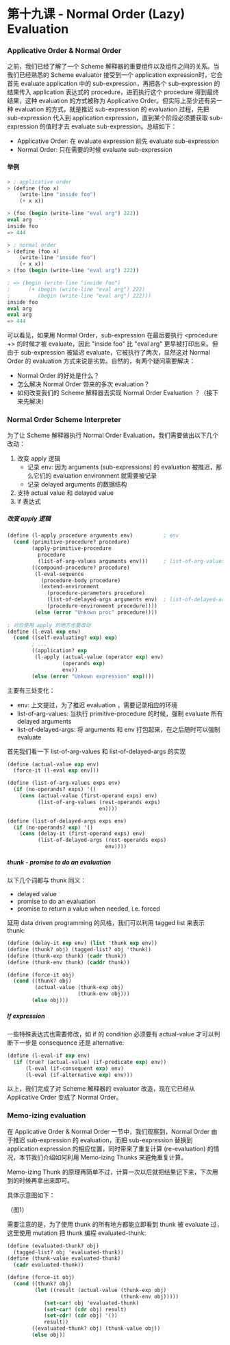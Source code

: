 # 第十九课 - Normal Order \(Lazy\) Evaluation

### Applicative Order & Normal Order

之前，我们已经了解了一个 Scheme 解释器的重要组件以及组件之间的关系。当我们已经熟悉的 Scheme evaluator 接受到一个 application expression时，它会首先 evaluate application 中的 sub-expression，再把各个 sub-expression 的结果传入 application 表达式的 procedure，进而执行这个 procedure 得到最终结果，这种 evaluation 的方式被称为 Applicative Order。但实际上至少还有另一种 evaluation 的方式，就是推迟 sub-expression 的 evaluation 过程，先把 sub-expression 代入到 application expression，直到某个阶段必须要获取 sub-expression 的值时才去 evaluate sub-expression。总结如下：

* Applicative Order: 在 evaluate expression 前先 evaluate sub-expression
* Normal Order: 只在需要的时候 evaluate sub-expression

#### 举例

```scheme
> ; applicative order
> (define (foo x)
    (write-line "inside foo")
    (+ x x))

> (foo (begin (write-line "eval arg") 222))
eval arg
inside foo
=> 444

> ; normal order
> (define (foo x)
    (write-line "inside foo")
    (+ x x))
> (foo (begin (write-line "eval arg") 222))

; => (begin (write-line "inside foo")
;      (+ (begin (write-line "eval arg") 222)
;         (begin (write-line "eval arg") 222)))
inside foo
eval arg
eval arg
=> 444
```

可以看见，如果用 Normal Order，sub-expression 在最后要执行 &lt;procedure +&gt; 的时候才被 evaluate，因此 "inside foo" 比 "eval arg" 更早被打印出来。但由于 sub-expression 被延迟 evaluate，它被执行了两次，显然这对 Normal Order 的 evaluation 方式来说是劣势。自然的，有两个疑问需要解决：

* Normal Order 的好处是什么？
* 怎么解决 Normal Order 带来的多次 evaluation？
* 如何改变我们的 Scheme 解释器去实现 Normal Order Evaluation ？（接下来先解决）

### Normal Order Scheme Interpreter

为了让 Scheme 解释器执行 Normal Order Evaluation，我们需要做出以下几个改动：

1. 改变 apply 逻辑
   * 记录 env: 因为 arguments \(sub-expressions\) 的 evaluation 被推迟，那么它们的 evaluation environment 就需要被记录
   * 记录 delayed arguments 的数据结构
2. 支持 actual value 和 delayed value
3. if 表达式

##### 改变 apply 逻辑

```scheme
(define (l-apply procedure arguments env)          ; env
  (cond (primitive-procedure? procedure)
        (apply-primitive-procedure
          procedure
          (list-of-arg-values arguments env)))     ; list-of-arg-values
        ((compound-procedure? procedure)
         (l-eval-sequence
           (procedure-body procedure)
           (extend-environment
             (procedure-parameters procedure)
             (list-of-delayed-args arguments env)  ; list-of-delayed-args
             (procedure-environment procedure))))
         (else (error "Unkown proc" procedure))))
 
; 对应使用 apply 的地方也要改动
(define (l-eval exp env)
  (cond ((self-evaluating? exp) exp)
        ; ...
        ((application? exp
         (l-apply (actual-value (operator exp) env)
                  (operands exp)
                  env))
        (else (error "Unkown expression" exp))))
```

主要有三处变化：

* env: 上文提过，为了推迟 evaluation ，需要记录相应的环境
* list-of-arg-values: 当执行 primitive-procedure 的时候，强制 evaluate 所有 delayed arguments
* list-of-delayed-args: 将 arguments 和 env 打包起来，在之后随时可以强制 evaluate

首先我们看一下 list-of-arg-values 和 list-of-delayed-args 的实现

```scheme
(define (actual-value exp env)
  (force-it (l-eval exp env)))

(define (list-of-arg-values exps env)
  (if (no-operands? exps) '()
    (cons (actual-value (first-operand exps) env)
          (list-of-arg-values (rest-operands exps)
                              en))))

(define (list-of-delayed-args exps env)
  (if (no-operands? exp) '()
    (cons (delay-it (first-operand exps) env)
          (list-of-delayed-args (rest-operands exps)
                                env))))
```

##### thunk - promise to do an evaluation

以下几个词都与 thunk 同义：

* delayed value
* promise to do an evaluation
* promise to return a value when needed, i.e. forced

延用 data driven programming 的风格，我们可以利用 tagged list 来表示 thunk:

```scheme
(define (delay-it exp env) (list 'thunk exp env))
(define (thunk? obj) (tagged-list? obj 'thunk))
(define (thunk-exp thunk) (cadr thunk))
(define (thunk-env thunk) (caddr thunk))

(define (force-it obj)
  (cond ((thunk? obj)
         (actual-value (thunk-exp obj)
                       (thunk-env obj)))
        (else obj)))
```

##### If expression

一些特殊表达式也需要修改，如 if 的 condition 必须要有 actual-value 才可以判断下一步是 consequence 还是 alternative:

```scheme
(define (l-eval-if exp env)
  (if (true? (actual-value) (if-predicate exp) env))
      (l-eval (if-consequent exp) env)
      (l-eval (if-alternative exp) env)))
```

以上，我们完成了对 Scheme 解释器的 evaluator 改造，现在它已经从 Applicative Order 变成了 Normal Order。

### Memo-izing evaluation

在 Applicative Order & Normal Order 一节中，我们观察到，Normal Order 由于推迟 sub-expression 的 evaluation，而把 sub-expression 替换到 application expression 的相应位置，同时带来了重复计算 \(re-evaluation\) 的情况，本节我们介绍如何利用 Memo-izing Thunks 来避免重复计算。

Memo-izing Thunk 的原理再简单不过，计算一次以后就把结果记下来，下次用到的时候再拿出来即可。

具体示意图如下：

（图1）

需要注意的是，为了使用 thunk 的所有地方都能立即看到 thunk 被 evaluate 过，这里使用 mutation 把 thunk 编程 evaluated-thunk:

```scheme
(define (evaluated-thunk? obj)
  (tagged-list? obj 'evaluated-thunk))
(define (thunk-value evaluated-thunk)
  (cadr evaluated-thunk))

(define (force-it obj)
  (cond ((thunk? obj)
         (let ((result (actual-value (thunk-exp obj)
                                     (thunk-env obj)))))
            (set-car! obj 'evaluated-thunk)
            (set-car! (cdr obj) result)
            (set-cdr! (cdr obj) '())
            result))
        ((evaluated-thunk? obj) (thunk-value obj))
        (else obj))
```



